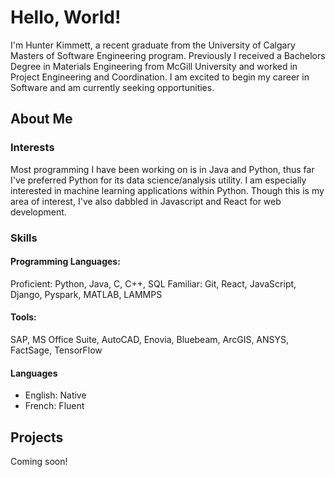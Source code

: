 # Hello, World!

I'm Hunter Kimmett, a recent graduate from the University of Calgary Masters of Software Engineering program. Previously I received a Bachelors Degree in  Materials Engineering from McGill University and worked in Project Engineering and Coordination. I am excited to begin my career in Software and am currently seeking opportunities.

## About Me

### Interests

Most programming I have been working on is in Java and Python, thus far I've preferred Python for its data science/analysis utility. I am especially interested in machine learning applications within Python. Though this is my area of interest, I've also dabbled in Javascript and React for web development. 

### Skills

#### Programming Languages:
Proficient: Python, Java, C, C++, SQL
Familiar: Git, React, JavaScript, Django, Pyspark, MATLAB, LAMMPS

#### Tools:
SAP, MS Office Suite, AutoCAD, Enovia, Bluebeam, ArcGIS, ANSYS, FactSage, TensorFlow

#### Languages
- English: Native
- French: Fluent

## Projects

Coming soon!
